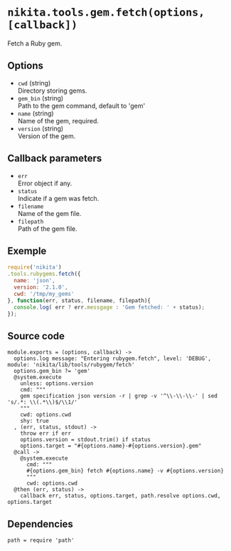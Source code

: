 
# `nikita.tools.gem.fetch(options, [callback])`

Fetch a Ruby gem.

## Options

* `cwd` (string)   
  Directory storing gems.
* `gem_bin` (string)   
  Path to the gem command, default to 'gem'
* `name` (string)   
  Name of the gem, required.   
* `version` (string)   
  Version of the gem.

## Callback parameters

* `err`   
  Error object if any.   
* `status`   
  Indicate if a gem was fetch.   
* `filename`   
  Name of the gem file.   
* `filepath`   
  Path of the gem file.   

## Exemple

```js
require('nikita')
.tools.rubygems.fetch({
  name: 'json',
  version: '2.1.0',
  cwd: '/tmp/my_gems'
}, function(err, status, filename, filepath){
  console.log( err ? err.messgage : 'Gem fetched: ' + status);
});
```

## Source code

    module.exports = (options, callback) ->
      options.log message: "Entering rubygem.fetch", level: 'DEBUG', module: 'nikita/lib/tools/rubygem/fetch'
      options.gem_bin ?= 'gem'
      @system.execute
        unless: options.version
        cmd: """
        gem specification json version -r | grep -v '^\\-\\-\\-' | sed 's/.*: \\(.*\\)$/\\1/'
        """
        cwd: options.cwd
        shy: true
      , (err, status, stdout) ->
        throw err if err
        options.version = stdout.trim() if status
        options.target = "#{options.name}-#{options.version}.gem"
      @call ->
        @system.execute
          cmd: """
          #{options.gem_bin} fetch #{options.name} -v #{options.version}
          """
          cwd: options.cwd
      @then (err, status) ->
        callback err, status, options.target, path.resolve options.cwd, options.target

## Dependencies

    path = require 'path'
